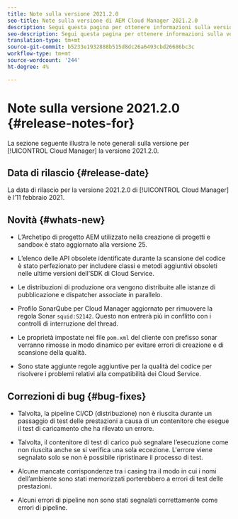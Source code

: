 ```yaml
---
title: Note sulla versione 2021.2.0
seo-title: Note sulla versione di AEM Cloud Manager 2021.2.0
description: Segui questa pagina per ottenere informazioni sulla versione 2021.2.0 di Cloud Manager
seo-description: Segui questa pagina per ottenere informazioni sulla versione 2021.2.0 di AEM Cloud Manager
translation-type: tm+mt
source-git-commit: b5233e1932888b515d8dc26a6493cbd26686bc3c
workflow-type: tm+mt
source-wordcount: '244'
ht-degree: 4%

---
```


# Note sulla versione 2021.2.0 {#release-notes-for}

La sezione seguente illustra le note generali sulla versione per [!UICONTROL Cloud Manager] la versione 2021.2.0.

## Data di rilascio {#release-date}

La data di rilascio per la versione 2021.2.0 di [!UICONTROL Cloud Manager] è l’11 febbraio 2021.

## Novità {#whats-new}

* L’Archetipo di progetto AEM utilizzato nella creazione di progetti e sandbox è stato aggiornato alla versione 25.

* L’elenco delle API obsolete identificate durante la scansione del codice è stato perfezionato per includere classi e metodi aggiuntivi obsoleti nelle ultime versioni dell’SDK di Cloud Service.

* Le distribuzioni di produzione ora vengono distribuite alle istanze di pubblicazione e dispatcher associate in parallelo.

* Profilo SonarQube per Cloud Manager aggiornato per rimuovere la regola Sonar `squid:S2142`. Questo non entrerà più in conflitto con i controlli di interruzione del thread.

* Le proprietà impostate nei file `pom.xml` del cliente con prefisso sonar verranno rimosse in modo dinamico per evitare errori di creazione e di scansione della qualità.

* Sono state aggiunte regole aggiuntive per la qualità del codice per risolvere i problemi relativi alla compatibilità dei Cloud Service.

## Correzioni di bug {#bug-fixes}

* Talvolta, la pipeline CI/CD (distribuzione) non è riuscita durante un passaggio di test delle prestazioni a causa di un contenitore che esegue il test di caricamento che ha rilevato un errore.

* Talvolta, il contenitore di test di carico può segnalare l’esecuzione come non riuscita anche se si verifica una sola eccezione. L&#39;errore viene segnalato solo se non è possibile ripristinare il processo di test.

* Alcune mancate corrispondenze tra i casing tra il modo in cui i nomi dell’ambiente sono stati memorizzati porterebbero a errori di test delle prestazioni.

* Alcuni errori di pipeline non sono stati segnalati correttamente come errori di pipeline.
